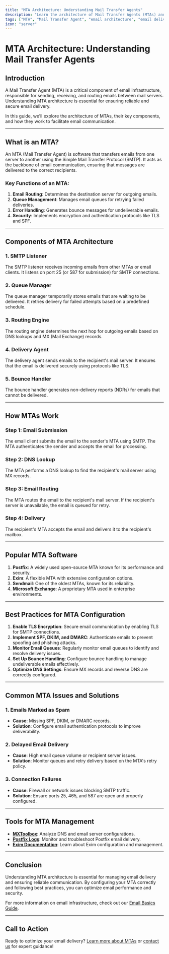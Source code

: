 ```yaml
---
title: "MTA Architecture: Understanding Mail Transfer Agents"
description: "Learn the architecture of Mail Transfer Agents (MTAs) and how they work to send, receive, and route emails. This guide covers the components, processes, and best practices for email delivery."
tags: ["MTA", "Mail Transfer Agent", "email architecture", "email delivery", "SMTP"]
icon: "server"
---
```


# MTA Architecture: Understanding Mail Transfer Agents

## Introduction
A Mail Transfer Agent (MTA) is a critical component of email infrastructure, responsible for sending, receiving, and routing emails between mail servers. Understanding MTA architecture is essential for ensuring reliable and secure email delivery.

In this guide, we’ll explore the architecture of MTAs, their key components, and how they work to facilitate email communication.

---

## What is an MTA?

An MTA (Mail Transfer Agent) is software that transfers emails from one server to another using the Simple Mail Transfer Protocol (SMTP). It acts as the backbone of email communication, ensuring that messages are delivered to the correct recipients.

### Key Functions of an MTA:
1. **Email Routing**: Determines the destination server for outgoing emails.
2. **Queue Management**: Manages email queues for retrying failed deliveries.
3. **Error Handling**: Generates bounce messages for undeliverable emails.
4. **Security**: Implements encryption and authentication protocols like TLS and SPF.

---

## Components of MTA Architecture

### 1. **SMTP Listener**
The SMTP listener receives incoming emails from other MTAs or email clients. It listens on port 25 (or 587 for submission) for SMTP connections.

### 2. **Queue Manager**
The queue manager temporarily stores emails that are waiting to be delivered. It retries delivery for failed attempts based on a predefined schedule.

### 3. **Routing Engine**
The routing engine determines the next hop for outgoing emails based on DNS lookups and MX (Mail Exchange) records.

### 4. **Delivery Agent**
The delivery agent sends emails to the recipient's mail server. It ensures that the email is delivered securely using protocols like TLS.

### 5. **Bounce Handler**
The bounce handler generates non-delivery reports (NDRs) for emails that cannot be delivered.

---

## How MTAs Work

### Step 1: Email Submission
The email client submits the email to the sender's MTA using SMTP. The MTA authenticates the sender and accepts the email for processing.

### Step 2: DNS Lookup
The MTA performs a DNS lookup to find the recipient's mail server using MX records.

### Step 3: Email Routing
The MTA routes the email to the recipient's mail server. If the recipient's server is unavailable, the email is queued for retry.

### Step 4: Delivery
The recipient's MTA accepts the email and delivers it to the recipient's mailbox.

---

## Popular MTA Software

1. **Postfix**: A widely used open-source MTA known for its performance and security.
2. **Exim**: A flexible MTA with extensive configuration options.
3. **Sendmail**: One of the oldest MTAs, known for its reliability.
4. **Microsoft Exchange**: A proprietary MTA used in enterprise environments.

---

## Best Practices for MTA Configuration

1. **Enable TLS Encryption**: Secure email communication by enabling TLS for SMTP connections.
2. **Implement SPF, DKIM, and DMARC**: Authenticate emails to prevent spoofing and phishing attacks.
3. **Monitor Email Queues**: Regularly monitor email queues to identify and resolve delivery issues.
4. **Set Up Bounce Handling**: Configure bounce handling to manage undeliverable emails effectively.
5. **Optimize DNS Settings**: Ensure MX records and reverse DNS are correctly configured.

---

## Common MTA Issues and Solutions

### 1. **Emails Marked as Spam**
   - **Cause**: Missing SPF, DKIM, or DMARC records.
   - **Solution**: Configure email authentication protocols to improve deliverability.

### 2. **Delayed Email Delivery**
   - **Cause**: High email queue volume or recipient server issues.
   - **Solution**: Monitor queues and retry delivery based on the MTA's retry policy.

### 3. **Connection Failures**
   - **Cause**: Firewall or network issues blocking SMTP traffic.
   - **Solution**: Ensure ports 25, 465, and 587 are open and properly configured.

---

## Tools for MTA Management

- **[MXToolbox](https://mxtoolbox.com)**: Analyze DNS and email server configurations.
- **[Postfix Logs](http://www.postfix.org/)**: Monitor and troubleshoot Postfix email delivery.
- **[Exim Documentation](https://www.exim.org/)**: Learn about Exim configuration and management.

---

## Conclusion

Understanding MTA architecture is essential for managing email delivery and ensuring reliable communication. By configuring your MTA correctly and following best practices, you can optimize email performance and security.

For more information on email infrastructure, check out our [Email Basics Guide](https://yourdomain.com/guides/email-basics).

---

## Call to Action

Ready to optimize your email delivery? [Learn more about MTAs](https://yourdomain.com/guides/email-basics) or [contact us](mailto:support@yourdomain.com) for expert guidance!